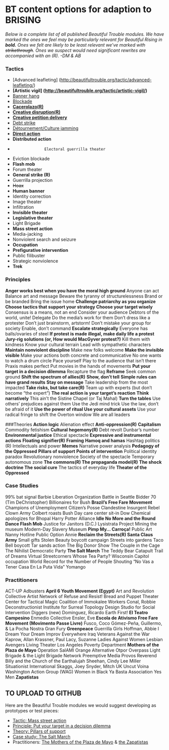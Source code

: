# BT content options for adaption to BRISING

*Below is a complete list of all published Beautiful Trouble modules. We have marked the ones we feel may be particularly relevant for Beautiful Rising in **bold.** Ones we felt are likely to be least relevant we’ve marked with ~~strikethrough~~. Ones we suspect would need significant rewrites are accompanied with an (R). 
	-DM & AB*

### Tactics
* [Advanced leafleting] (http://beautifultrouble.org/tactic/advanced-leafleting/)
* **[Artistic vigil] (http://beautifultrouble.org/tactic/artistic-vigil/)**
* [Banner hang](http://beautifultrouble.org/tactic/banner-hang/) 
* [Blockade](http://beautifultrouble.org/tactic/blockade/) 
* **[Cacerolazo(R)](http://beautifultrouble.org/tactic/cacerolazo/)**
* **[Creative disruption(R)](http://beautifultrouble.org/tactic/cacerolazo/)**
* [**Creative petition delivery**](http://beautifultrouble.org/tactic/creative-petition-delivery/)
* [Debt strike](http://beautifultrouble.org/tactic/debt-strike/) 
* [Détournement/Culture jamming](http://beautifultrouble.org/tactic/detournementculture-jamming/)
* [**Direct action**](http://beautifultrouble.org/tactic/direct-action/)
* **Distributed action**
* 					Electoral guerrilla theater
* Eviction blockade
* **Flash mob**
* Forum theater
* **General strike (R)**
* Guerrilla projection
* ~~Hoax~~
* **Human banner**
* Identity correction
* Image theater
* Infiltration
* **Invisible theater**
* **Legislative theater**
* Light Brigade
* **Mass street action**
* Media-jacking
* Nonviolent search and seizure
* **Occupation**
* **Prefigurative intervention**
* Public filibuster
* Strategic nonviolence
* **Trek**

### Principles
**Anger works best when you have the moral high ground**
Anyone can act
Balance art and message
					Beware the tyranny of structurelessness
					Brand or be branded
					Bring the issue home
**Challenge patriarchy as you organize
Choose tactics that support your strategy
Choose your target wisely**
					Consensus is a means, not an end
Consider your audience
Debtors of the world, unite!
Delegate
Do the media’s work for them
					Don’t dress like a protester
Don’t just brainstorm, artstorm!
Don’t mistake your group for society
Enable, don’t command
**Escalate strategically**
Everyone has balls/ovaries of steel
**If protest is made illegal, make daily life a protest
Jury-rig solutions (or, How would MacGyver protest?)**
Kill them with kindness
Know your cultural terrain
Lead with sympathetic characters
**Maintain nonviolent discipline**
Make new folks welcome
**Make the invisible visible**
Make your actions both concrete and communicative
					No one wants to watch a drum circle
Pace yourself
Play to the audience that isn’t there
Praxis makes perfect
					Put movies in the hands of movements
**Put your target in a decision dilemma**
					Recapture the flag
**Reframe**
Seek common ground
**Shift the spectrum of allies(R)**
**Show, don’t tell**
**Simple rules can have grand results**
**Stay on message**
Take leadership from the most impacted
**Take risks, but take care(R)**
					Team up with experts (but don’t become “the expert”)
**The real action is your target’s reaction**
**Think narratively**
This ain’t the Sistine Chapel (or Taj Mahal)
**Turn the tables**
Use others’ prejudices against them
Use the Jedi mind trick
					Use the law, don’t be afraid of it
**Use the power of ritual
Use your cultural assets**
Use your radical fringe to shift the Overton window
We are all leaders

###Theories
**Action logic**
					Alienation effect
**Anti-oppression(R)**
**Capitalism**
Commodity fetishism
**Cultural hegemony(R)**
Debt revolt
Dunbar’s number
**Environmental justice**
Ethical spectacle
**Expressive and instrumental actions**
**Floating signifier(R)**
**Framing**
**Hamoq and hamas**
Hashtag politics (R)
Intellectuals and power
**Memes**
Narrative power analysis
**Pedagogy of the Oppressed**
**Pillars of support**
**Points of intervention**
					Political identity paradox
Revolutionary nonviolence
Society of the spectacle
Temporary autonomous zone
**The commons(R)
The propaganda model(R)**
**The shock doctrine
The social cure**
The tactics of everyday life
**Theater of the Oppressed**

### Case Studies
99% bat signal
Barbie Liberation Organization
Battle in Seattle
Bidder 70 (Tim DeChristopher)
Billionaires for Bush
**Brazil’s Free Fare Movement**
Champions of Unemployment
Citizen’s Posse
Clandestine Insurgent Rebel Clown Army
Colbert roasts Bush
Day care center sit-in
Dow Chemical apologizes for Bhopal
Harry Potter Alliance
**Idle No More and the Round Dance Flash Mob**
Justice for Janitors (D.C.)
Lysistrata Project
Mining the museum
Modern-Day Slavery Museum
**Pimp My… Carroça!**
Public Art Nanny Hotline
Public Option Annie
**Reclaim the Streets(R)
Santa Claus Army**
Small gifts
Stolen Beauty boycott campaign
Streets into gardens
Taco Bell boycott
Tar sands action
The Big Donor Show
The Couple in the Cage
The Nihilist Democratic Party
**The Salt March**
The Teddy Bear Catapult
Trail of Dreams
Virtual Streetcorners
Whose Tea Party?
Wisconsin Capitol occupation
World Record for the Number of People Shouting “No Vas a Tener Casa En La Puta Vida”
Yomango

### Practitioners
ACT-UP
Adbusters
**April 6 Youth Movement (Egypt)**
Art and Revolution Collective
Artist Network of Refuse and Resist!
Bread and Puppet Theater
Center for Tactical Magic
Coalition of Immokalee Workers
Conal, Robbie
Deconstructionist Institute for Surreal Topology
Design Studio for Social Intervention
Diggers (new)
Dominguez, Ricardo
Earth First!
**El Teatro Campesino**
Enmedio Collective
Ensler, Eve
**Escola de Ativismo
Free Fare Movement (Movimento Passe Livre)**
Fusco, Coco
Gómez-Peña, Guillermo, & La Pocha Nostra
Gran Fury
**Greenpeace**
Guerrilla Girls
Hoffman, Abbie
I Dream Your Dream
Improv Everywhere
Iraq Veterans Against the War
Kaprow, Allan
Krassner, Paul
Lacy, Suzanne
Ladies Against Women
Lesbian Avengers
Living Theater
Los Angeles Poverty Department
**Mothers of the Plaza de Mayo**
Operation SalAMI
Orange Alternative
Otpor
Overpass Light Brigade & the Light Brigade Network
Preemptive Media
Provos
Reverend Billy and the Church of the Earthalujah
Sheehan, Cindy Lee Miller
Situationist International
Skaggs, Joey
Snyder, Mitch
UK Uncut
Voina
Washington Action Group (WAG)
Women in Black
Ya Basta Association
Yes Men
**Zapatistas**


## TO UPLOAD TO GITHUB
Here are the Beautiful Trouble modules we would suggest developing as prototypes or test pieces:
* [Tactic: Mass street action](http://beautifultrouble.org/tactic/mass-street-action/)
* [Principle: Put your target in a decision dilemma](http://beautifultrouble.org/principle/put-your-target-in-a-decision-dilemma/)
* [Theory: Pillars of support](http://beautifultrouble.org/theory/pillars-of-support/)
* [Case study: The Salt March](http://beautifultrouble.org/case/the-salt-march/)
* Practitioners: [The Mothers of the Plaza de Mayo](http://beautifultrouble.org/practitioner/mothers-of-the-plaza-de-mayo/) & [the Zapatistas](http://beautifultrouble.org/practitioner/zapatistas/)


